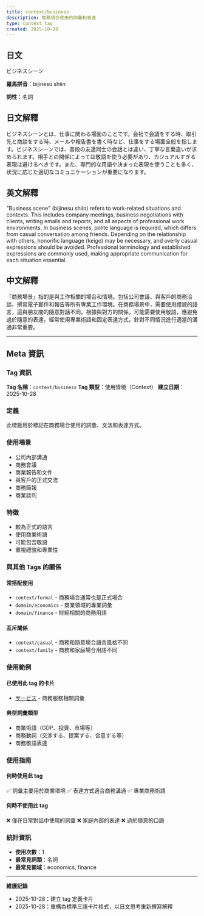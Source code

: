 ```yaml
---
title: context/business
description: 商務場合使用的詞彙和表達
type: context_tag
created: 2025-10-28
---
```


## 日文
ビジネスシーン

**羅馬拼音**：bijinesu shiin

**詞性**：名詞

## 日文解釋
ビジネスシーンとは、仕事に関わる場面のことです。会社で会議をする時、取引先と商談をする時、メールや報告書を書く時など、仕事をする場面全般を指します。ビジネスシーンでは、普段の友達同士の会話とは違い、丁寧な言葉遣いが求められます。相手との関係によっては敬語を使う必要があり、カジュアルすぎる表現は避けるべきです。また、専門的な用語や決まった表現を使うことも多く、状況に応じた適切なコミュニケーションが重要になります。

## 英文解釋
"Business scene" (bijinesu shiin) refers to work-related situations and contexts. This includes company meetings, business negotiations with clients, writing emails and reports, and all aspects of professional work environments. In business scenes, polite language is required, which differs from casual conversation among friends. Depending on the relationship with others, honorific language (keigo) may be necessary, and overly casual expressions should be avoided. Professional terminology and established expressions are commonly used, making appropriate communication for each situation essential.

## 中文解釋
「商務場景」指的是與工作相關的場合和情境。包括公司會議、與客戶的商務洽談、撰寫電子郵件和報告等所有專業工作環境。在商務場景中，需要使用禮貌的語言，這與朋友間的隨意對話不同。根據與對方的關係，可能需要使用敬語，應避免過於隨意的表達。經常使用專業術語和固定表達方式，針對不同情況進行適當的溝通非常重要。

---

## Meta 資訊

### Tag 資訊

**Tag 名稱**：`context/business`
**Tag 類型**：使用情境（Context）
**建立日期**：2025-10-28

### 定義

此標籤用於標記在商務場合使用的詞彙、文法和表達方式。

### 使用場景

- 公司內部溝通
- 商務會議
- 商業報告和文件
- 與客戶的正式交流
- 商務簡報
- 商業談判

### 特徵

- 較為正式的語言
- 使用商業術語
- 可能包含敬語
- 重視禮貌和專業性

### 與其他 Tags 的關係

#### 常搭配使用
- `context/formal` - 商務場合通常也是正式場合
- `domain/economics` - 商業領域的專業詞彙
- `domain/finance` - 財經相關的商務用語

#### 互斥關係
- `context/casual` - 商務和隨意場合語言風格不同
- `context/family` - 商務和家庭場合用語不同

### 使用範例

#### 已使用此 tag 的卡片
- [サービス](../../../noun/004_service.md) - 商務服務相關詞彙

#### 典型詞彙類型
- 商業術語（GDP、投資、市場等）
- 商務動詞（交涉する、提案する、合意する等）
- 商務敬語表達

### 使用指南

#### 何時使用此 tag
✅ 詞彙主要用於商業環境
✅ 表達方式適合商務溝通
✅ 專業商務術語

#### 何時不使用此 tag
❌ 僅在日常對話中使用的詞彙
❌ 家庭內部的表達
❌ 過於隨意的口語

### 統計資訊

- **使用次數**：1
- **最常見詞類**：名詞
- **最常見領域**：economics, finance

---

**維護記錄**
- 2025-10-28：建立 tag 定義卡片
- 2025-10-28：重構為標準三語卡片格式，以日文思考重新撰寫解釋
